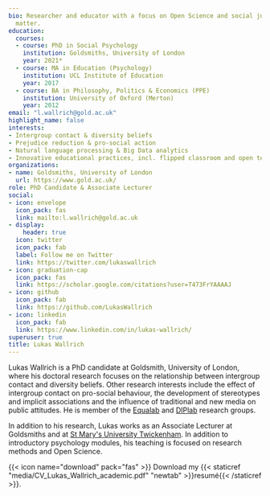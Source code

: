 ```yaml
---
bio: Researcher and educator with a focus on Open Science and social justice
  matter.
education:
  courses:
  - course: PhD in Social Psychology
    institution: Goldsmiths, University of London
    year: 2021*
  - course: MA in Education (Psychology)
    institution: UCL Institute of Education
    year: 2017
  - course: BA in Philosophy, Politics & Economics (PPE)
    institution: University of Oxford (Merton)
    year: 2012
email: "l.wallrich@gold.ac.uk"
highlight_name: false
interests:
- Intergroup contact & diversity beliefs
- Prejudice reduction & pro-social action
- Natural language processing & Big Data analytics 
- Innovative educational practices, incl. flipped classroom and open teaching materials 
organizations:
- name: Goldsmiths, University of London
  url: https://www.gold.ac.uk/
role: PhD Candidate & Associate Lecturer
social:
- icon: envelope
  icon_pack: fas
  link: mailto:l.wallrich@gold.ac.uk
- display:
    header: true
  icon: twitter
  icon_pack: fab
  label: Follow me on Twitter
  link: https://twitter.com/lukaswallrich
- icon: graduation-cap
  icon_pack: fas
  link: https://scholar.google.com/citations?user=T473FrYAAAAJ
- icon: github
  icon_pack: fab
  link: https://github.com/LukasWallrich
- icon: linkedin
  icon_pack: fab
  link: https://www.linkedin.com/in/lukas-wallrich/
superuser: true
title: Lukas Wallrich
---
```


Lukas Wallrich is a PhD candidate at Goldsmith, University of London, where his doctoral research focuses on the relationship between intergroup contact and diversity beliefs. Other research interests include the effect of intergroup contact on pro-social behaviour, the development of stereotypes and implicit associations and the influence of traditional and new media on public attitudes.  He is member of the [Equalab](http://equalab.co.uk/) and [DIPlab](http://blogs.exeter.ac.uk/diplab/) research groups.

In addition to his research, Lukas works as an Associate Lecturer at Goldsmiths and at [St Mary's University Twickenham](https://www.stmarys.ac.uk/). In addition to introductory psychology modules, his teaching is focused on research methods and Open Science.  

{{< icon name="download" pack="fas" >}} Download my {{< staticref "media/CV_Lukas_Wallrich_academic.pdf" "newtab" >}}resumé{{< /staticref >}}.
